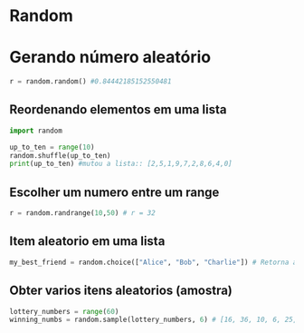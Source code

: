 # Random

# Gerando número aleatório
```python
r = random.random() #0.84442185152550481
```

## Reordenando elementos em uma lista
```python
import random

up_to_ten = range(10)
random.shuffle(up_to_ten)
print(up_to_ten) #mutou a lista:: [2,5,1,9,7,2,8,6,4,0]
```

## Escolher um numero entre um range
```python
r = random.randrange(10,50) # r = 32
```

## Item aleatorio em uma lista
```python
my_best_friend = random.choice(["Alice", "Bob", "Charlie"]) # Retorna aleatoriamente um dos 3
```

## Obter varios itens aleatorios (amostra)
```python
lottery_numbers = range(60)
winning_numbs = random.sample(lottery_numbers, 6) # [16, 36, 10, 6, 25, 9]
```